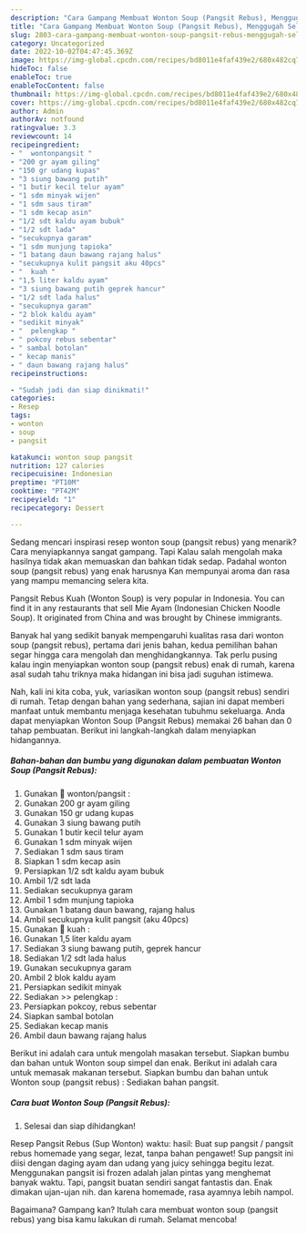```yaml
---
description: "Cara Gampang Membuat Wonton Soup (Pangsit Rebus), Menggugah Selera"
title: "Cara Gampang Membuat Wonton Soup (Pangsit Rebus), Menggugah Selera"
slug: 2803-cara-gampang-membuat-wonton-soup-pangsit-rebus-menggugah-selera
category: Uncategorized
date: 2022-10-02T04:47:45.369Z
image: https://img-global.cpcdn.com/recipes/bd8011e4faf439e2/680x482cq70/wonton-soup-pangsit-rebus-foto-resep-utama.jpg
hideToc: false
enableToc: true
enableTocContent: false
thumbnail: https://img-global.cpcdn.com/recipes/bd8011e4faf439e2/680x482cq70/wonton-soup-pangsit-rebus-foto-resep-utama.jpg
cover: https://img-global.cpcdn.com/recipes/bd8011e4faf439e2/680x482cq70/wonton-soup-pangsit-rebus-foto-resep-utama.jpg
author: Admin
authorAv: notfound
ratingvalue: 3.3
reviewcount: 14
recipeingredient:
- "  wontonpangsit "
- "200 gr ayam giling"
- "150 gr udang kupas"
- "3 siung bawang putih"
- "1 butir kecil telur ayam"
- "1 sdm minyak wijen"
- "1 sdm saus tiram"
- "1 sdm kecap asin"
- "1/2 sdt kaldu ayam bubuk"
- "1/2 sdt lada"
- "secukupnya garam"
- "1 sdm munjung tapioka"
- "1 batang daun bawang rajang halus"
- "secukupnya kulit pangsit aku 40pcs"
- "  kuah "
- "1,5 liter kaldu ayam"
- "3 siung bawang putih geprek hancur"
- "1/2 sdt lada halus"
- "secukupnya garam"
- "2 blok kaldu ayam"
- "sedikit minyak"
- "  pelengkap "
- " pokcoy rebus sebentar"
- " sambal botolan"
- " kecap manis"
- " daun bawang rajang halus"
recipeinstructions:

- "Sudah jadi dan siap dinikmati!"
categories:
- Resep
tags:
- wonton
- soup
- pangsit

katakunci: wonton soup pangsit 
nutrition: 127 calories
recipecuisine: Indonesian
preptime: "PT10M"
cooktime: "PT42M"
recipeyield: "1"
recipecategory: Dessert

---
```



Sedang mencari inspirasi resep wonton soup (pangsit rebus) yang menarik? Cara menyiapkannya sangat gampang. Tapi Kalau salah mengolah maka hasilnya tidak akan memuaskan dan bahkan tidak sedap. Padahal wonton soup (pangsit rebus) yang enak harusnya Kan mempunyai aroma dan rasa yang mampu memancing selera kita.


Pangsit Rebus Kuah (Wonton Soup) is very popular in Indonesia. You can find it in any restaurants that sell Mie Ayam (Indonesian Chicken Noodle Soup). It originated from China and was brought by Chinese immigrants.

Banyak hal yang sedikit banyak mempengaruhi kualitas rasa dari wonton soup (pangsit rebus), pertama dari jenis bahan, kedua pemilihan bahan segar hingga cara mengolah dan menghidangkannya. Tak perlu pusing kalau ingin menyiapkan wonton soup (pangsit rebus) enak di rumah, karena asal sudah tahu triknya maka hidangan ini bisa jadi suguhan istimewa.


Nah, kali ini kita coba, yuk, variasikan wonton soup (pangsit rebus) sendiri di rumah. Tetap dengan bahan yang sederhana, sajian ini dapat memberi manfaat untuk membantu menjaga kesehatan tubuhmu sekeluarga. Anda dapat menyiapkan Wonton Soup (Pangsit Rebus) memakai 26 bahan dan 0 tahap pembuatan. Berikut ini langkah-langkah dalam menyiapkan hidangannya.

<!--inarticleads1-->

##### Bahan-bahan dan bumbu yang digunakan dalam pembuatan Wonton Soup (Pangsit Rebus):

1. Gunakan  🍵 wonton/pangsit :
1. Gunakan 200 gr ayam giling
1. Gunakan 150 gr udang kupas
1. Gunakan 3 siung bawang putih
1. Gunakan 1 butir kecil telur ayam
1. Gunakan 1 sdm minyak wijen
1. Sediakan 1 sdm saus tiram
1. Siapkan 1 sdm kecap asin
1. Persiapkan 1/2 sdt kaldu ayam bubuk
1. Ambil 1/2 sdt lada
1. Sediakan secukupnya garam
1. Ambil 1 sdm munjung tapioka
1. Gunakan 1 batang daun bawang, rajang halus
1. Ambil secukupnya kulit pangsit (aku 40pcs)
1. Gunakan  🍵 kuah :
1. Gunakan 1,5 liter kaldu ayam
1. Sediakan 3 siung bawang putih, geprek hancur
1. Sediakan 1/2 sdt lada halus
1. Gunakan secukupnya garam
1. Ambil 2 blok kaldu ayam
1. Persiapkan sedikit minyak
1. Sediakan  &gt;&gt; pelengkap :
1. Persiapkan  pokcoy, rebus sebentar
1. Siapkan  sambal botolan
1. Sediakan  kecap manis
1. Ambil  daun bawang rajang halus


Berikut ini adalah cara untuk mengolah masakan tersebut. Siapkan bumbu dan bahan untuk Wonton soup simpel dan enak. Berikut ini adalah cara untuk memasak makanan tersebut. Siapkan bumbu dan bahan untuk Wonton soup (pangsit rebus) : Sediakan bahan pangsit. 

<!--inarticleads2-->

##### Cara buat Wonton Soup (Pangsit Rebus):


1. Selesai dan siap dihidangkan!

Resep Pangsit Rebus (Sup Wonton) waktu: hasil: Buat sup pangsit / pangsit rebus homemade yang segar, lezat, tanpa bahan pengawet! Sup pangsit ini diisi dengan daging ayam dan udang yang juicy sehingga begitu lezat. Menggunakan pangsit isi frozen adalah jalan pintas yang menghemat banyak waktu. Tapi, pangsit buatan sendiri sangat fantastis dan. Enak dimakan ujan-ujan nih. dan karena homemade, rasa ayamnya lebih nampol. 

Bagaimana? Gampang kan? Itulah cara membuat wonton soup (pangsit rebus) yang bisa kamu lakukan di rumah. Selamat mencoba!

